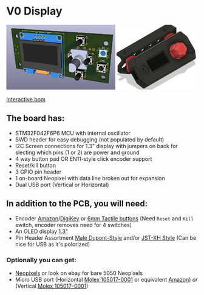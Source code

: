 # V0 Display #
![V-Naught_Display](Images/Overview.png)

[Interactive bom](http://htmlpreview.github.io/?https://github.com/VoronDesign/Voron-Hardware/blob/master/V0_Display/KiCad/V0_Display-ibom.html)
## The board has: ##
 - STM32F042F6P6 MCU with internal oscillator
 - SWD header for easy debugging (not populated by default)
 - I2C Screen connections for  1.3" display with jumpers on back for slecting which pins (1 or 2) are power and ground
 - 4 way button pad OR EN11-style click encoder support
 - Reset/kill button
 - 3 GPIO pin header
 - 1 on-board Neopixel with data line broken out for expansion
 - Dual USB port (Vertical or Horizontal)


## In addition to the PCB, you will need: ##
 - Encoder [Amazon](https://www.amazon.com/DIYhz-Rotary-Encoder-Digital-Potentiometer/dp/B07D3D64X7)/[DigiKey](https://www.digikey.com/product-detail/en/tt-electronics-bi/EN11-HSB1AF15/987-1186-ND/2408764) or [6mm Tactile buttons](https://www.amazon.com/BOJACK-Pushbutton-Switches-Momentary-Assortment/dp/B07ZBHXBZ4) (Need `Reset` and `Kill` switch, encoder removes need for 4 switches)
 - An OLED display [1.3"](https://www.amazon.com/HiLetgo-Serial-SSH1106-Display-Arduino/dp/B01MRR4LVE/)
 - Pin Header Assortment [Male Dupont-Style](https://www.amazon.com/MCIGICM-Header-2-45mm-Arduino-Connector/dp/B07PKKY8BX/ref=sr_1_3) and/or [JST-XH Style](https://www.amazon.com/GeeBat-460pcs-Connector-Housing-Adapter/dp/B01MCZE2HM/ref=sr_1_4) (Can be nice for USB as it's polorized)

### Optionally you can get: ###
- [Neopixels](https://www.digikey.com/products/en?mpart=1655&v=1528) or look on ebay for bare 5050 Neopixels
- Micro USB port (Horizontal [Molex 105017-0001](https://www.digikey.com/product-detail/en/molex/1050170001/WM1399CT-ND/2350885) or equivalent [Amazon](https://www.amazon.com/gp/product/B01IQ8VN94)) *or* (Vertical [Molex 105017-0001](https://www.digikey.com/product-detail/en/molex/1051330001/WM9734CT-ND/4037910))

